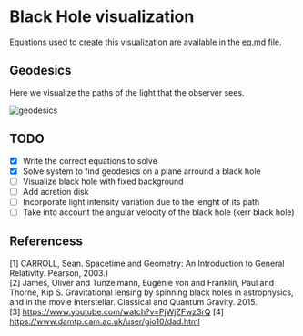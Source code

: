 # Black Hole visualization

Equations used to create this visualization are available in the [eq.md](eq.md) file.

## Geodesics

Here we visualize the paths of the light that the observer sees.

![geodesics](https://user-images.githubusercontent.com/24920752/115261855-83accf80-a123-11eb-8ade-ed07b8f1c87c.png)


## TODO

- [x] Write the correct equations to solve 
- [x] Solve system to find geodesics on a plane arround a black hole
- [ ] Visualize black hole with fixed background
- [ ] Add acretion disk
- [ ] Incorporate light intensity variation due to the lenght of its path
- [ ] Take into account the angular velocity of the black hole (kerr black hole)

## Referencess

[1] CARROLL, Sean. Spacetime and Geometry: An Introduction to General Relativity. Pearson, 2003.)    
[2] James, Oliver and Tunzelmann, Eugénie von and Franklin, Paul and Thorne, Kip S. Gravitational lensing by spinning black holes in astrophysics, and in the movie Interstellar. Classical and Quantum Gravity. 2015.    
[3] <https://www.youtube.com/watch?v=PjWjZFwz3rQ>
[4] <https://www.damtp.cam.ac.uk/user/gio10/dad.html>
